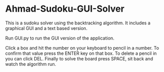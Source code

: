 # Ahmad-Sudoku-GUI-Solver
This is a sudoku solver using the backtracking algorithm. It includes a graphical GUI and a text based version.

Run GUI.py to run the GUI version of the application.

Click a box and hit the number on your keyboard to pencil in a number. To confirm that value press the ENTER key on that box. To delete a pencil in you can click DEL. Finally to solve the board press SPACE, sit back and watch the algorithm run.
